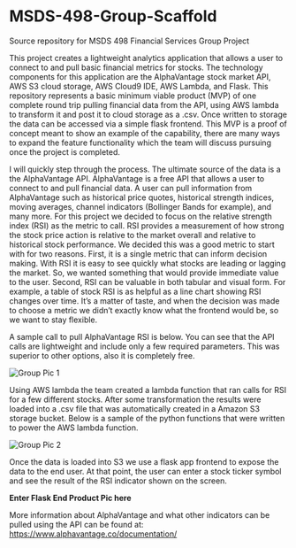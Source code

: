# MSDS-498-Group-Scaffold
Source repository for MSDS 498 Financial Services Group Project

This project creates a lightweight analytics application that allows a user to connect to and pull basic financial metrics for stocks. The technology components for this application are the AlphaVantage stock market API, AWS S3 cloud storage, AWS Cloud9 IDE, AWS Lambda, and Flask. This repository represents a basic minimum viable product (MVP) of one complete round trip pulling financial data from the API, using AWS lambda to transform it and post it to cloud storage as a .csv. Once written to storage the data can be accessed via a simple flask frontend. This MVP is a proof of concept meant to show an example of the capability, there are many ways to expand the feature functionality which the team will discuss pursuing once the project is completed.

I will quickly step through the process. The ultimate source of the data is a the AlphaVantage API. AlphaVantage is a free API that allows a user to connect to and pull financial data. A user can pull information from AlphaVantage such as historical price quotes, historical strength indices, moving averages, channel indicators (Bollinger Bands for example), and many more. For this project we decided to focus on the relative strength index (RSI) as the metric to call. RSI provides a measurement of how strong the stock price action is relative to the market overall and relative to historical stock performance. We decided this was a good metric to start with for two reasons. First, it is a single metric that can inform decision making. With RSI it is easy to see quickly what stocks are leading or lagging the market. So, we wanted something that would provide immediate value to the user. Second, RSI can be valuable in both tabular and visual form. For example, a table of stock RSI is as helpful as a line chart showing RSI changes over time. It’s a matter of taste, and when the decision was made to choose a metric we didn’t exactly know what the frontend would be, so we want to stay flexible.

A sample call to pull AlphaVantage RSI is below. You can see that the API calls are lightweight and include only a few required parameters. This was superior to other options, also it is completely free. 

![Group Pic 1](https://user-images.githubusercontent.com/67444022/119279351-02dc6a00-bbe0-11eb-88ea-db669ea04a54.PNG)

Using AWS lambda the team created a lambda function that ran calls for RSI for a few different stocks. After some transformation the results were loaded into a .csv file that was automatically created in a Amazon S3 storage bucket. Below is a sample of the python functions that were written to power the AWS lambda function. 

![Group Pic 2](https://user-images.githubusercontent.com/67444022/119279640-db869c80-bbe1-11eb-82a3-7f50e53f4942.PNG)

Once the data is loaded into S3 we use a flask app frontend to expose the data to the end user. At that point, the user can enter a stock ticker symbol and see the result of the RSI indicator shown on the screen. 

**Enter Flask End Product Pic here**

More information about AlphaVantage and what other indicators can be pulled using the API can be found at:
https://www.alphavantage.co/documentation/
